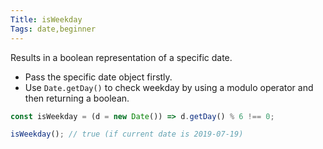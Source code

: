 ```yaml
---
Title: isWeekday
Tags: date,beginner
---
```


Results in a boolean representation of a specific date.

- Pass the specific date object firstly.
- Use `Date.getDay()` to check weekday by using a modulo operator and then returning a boolean.

```js
const isWeekday = (d = new Date()) => d.getDay() % 6 !== 0;
```

```js
isWeekday(); // true (if current date is 2019-07-19)
```
